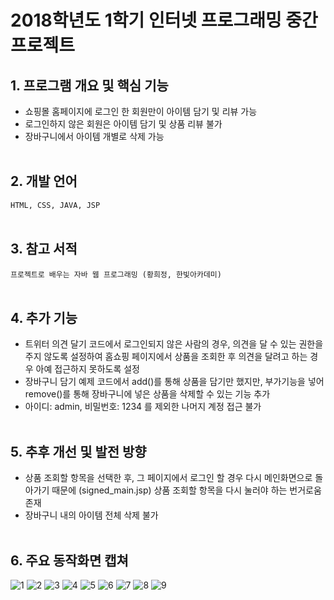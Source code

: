 # 2018학년도 1학기 인터넷 프로그래밍 중간 프로젝트 

## 1. 프로그램 개요 및 핵심 기능
- 쇼핑몰 홈페이지에 로그인 한 회원만이 아이템 담기 및 리뷰 가능
- 로그인하지 않은 회원은 아이템 담기 및 상품 리뷰 불가
- 장바구니에서 아이템 개별로 삭제 가능
<br/><br/>
## 2. 개발 언어
`HTML, CSS, JAVA, JSP`
<br/><br/>
## 3. 참고 서적
`프로젝트로 배우는 자바 웹 프로그래밍 (황희정, 한빛아카데미)`
<br/><br/>
## 4. 추가 기능
- 트위터 의견 달기 코드에서 로그인되지 않은 사람의 경우, 의견을 달 수 있는 권한을 주지 않도록 설정하여 홈쇼핑 페이지에서 상품을 조회한 후 의견을 달려고 하는 경우 아예 접근하지 못하도록 설정
- 장바구니 담기 예제 코드에서 add()를 통해 상품을 담기만 했지만, 부가기능을 넣어 remove()를 통해 장바구니에 넣은 상품을 삭제할 수 있는 기능 추가
- 아이디: admin, 비밀번호: 1234 를 제외한 나머지 계정 접근 불가
<br/><br/>
## 5. 추후 개선 및 발전 방향
- 상품 조회할 항목을 선택한 후, 그 페이지에서 로그인 할 경우 다시 메인화면으로 돌아가기 때문에 (signed_main.jsp) 상품 조회할 항목을 다시 눌러야 하는 번거로움 존재
- 장바구니 내의 아이템 전체 삭제 불가
<br/><br/>
## 6. 주요 동작화면 캡쳐
![1](https://user-images.githubusercontent.com/38810970/52067232-7f854d80-25bd-11e9-9dc6-80f0a5d44135.png)
![2](https://user-images.githubusercontent.com/38810970/52067251-88761f00-25bd-11e9-9017-39c959ea4448.png)
![3](https://user-images.githubusercontent.com/38810970/52067253-89a74c00-25bd-11e9-8a9c-548d39662f9c.png)
![4](https://user-images.githubusercontent.com/38810970/52067262-8ca23c80-25bd-11e9-8ece-0d7cbd4fbec8.png)
![5](https://user-images.githubusercontent.com/38810970/52067265-8f049680-25bd-11e9-9ed3-578f56147bd4.png)
![6](https://user-images.githubusercontent.com/38810970/52067267-9035c380-25bd-11e9-943b-3956941f0778.png)
![7](https://user-images.githubusercontent.com/38810970/52067271-90ce5a00-25bd-11e9-998f-141cd496c8be.png)
![8](https://user-images.githubusercontent.com/38810970/52067272-9166f080-25bd-11e9-9b0c-5ceb8b5c5006.png)
![9](https://user-images.githubusercontent.com/38810970/52067277-9461e100-25bd-11e9-960a-f4215c2b3622.png) 
<br/><br/>
